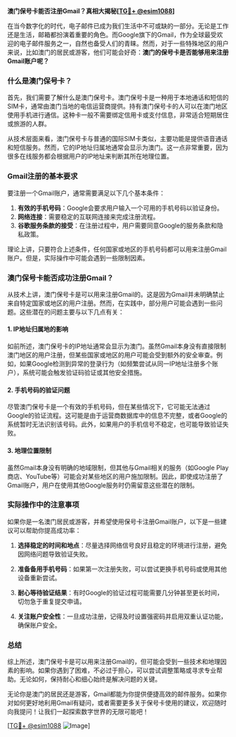 **澳门保号卡能否注册Gmail？真相大揭秘[[TG💪+ @esim1088](https://t.me/s/esim1088)]**

在当今数字化的时代，电子邮件已成为我们生活中不可或缺的一部分。无论是工作还是生活，邮箱都扮演着重要的角色。而Google旗下的Gmail，作为全球最受欢迎的电子邮件服务之一，自然也备受人们的青睐。然而，对于一些特殊地区的用户来说，比如澳门的居民或游客，他们可能会好奇：**澳门的保号卡是否能够用来注册Gmail账户呢？**

### 什么是澳门保号卡？

首先，我们需要了解什么是澳门保号卡。澳门保号卡是一种用于本地通话和短信的SIM卡，通常由澳门当地的电信运营商提供。持有澳门保号卡的人可以在澳门地区使用手机进行通信。这种卡一般不需要绑定信用卡或支付信息，非常适合短期居住或旅游的人群。

从技术层面来看，澳门保号卡与普通的国际SIM卡类似，主要功能是提供语音通话和短信服务。然而，它的IP地址归属地通常会显示为澳门。这一点非常重要，因为很多在线服务都会根据用户的IP地址来判断其所在地理位置。

### Gmail注册的基本要求

要注册一个Gmail账户，通常需要满足以下几个基本条件：

1. **有效的手机号码**：Google会要求用户输入一个可用的手机号码以验证身份。
2. **网络连接**：需要稳定的互联网连接来完成注册流程。
3. **谷歌服务条款的接受**：在注册过程中，用户需要同意Google的服务条款和隐私政策。

理论上讲，只要符合上述条件，任何国家或地区的手机号码都可以用来注册Gmail账户。但是，实际操作中可能会遇到一些限制因素。

### 澳门保号卡能否成功注册Gmail？

从技术上讲，澳门保号卡是可以用来注册Gmail的。这是因为Gmail并未明确禁止来自特定国家或地区的用户注册。然而，在实践中，部分用户可能会遇到一些问题。这些潜在的问题主要与以下几点有关：

#### 1. IP地址归属地的影响

如前所述，澳门保号卡的IP地址通常会显示为澳门。虽然Gmail本身没有直接限制澳门地区的用户注册，但某些国家或地区的用户可能会受到额外的安全审查。例如，如果Google检测到异常的登录行为（如频繁尝试从同一IP地址注册多个账户），系统可能会触发验证码验证或其他安全措施。

#### 2. 手机号码的验证问题

尽管澳门保号卡是一个有效的手机号码，但在某些情况下，它可能无法通过Google的验证流程。这可能是由于运营商数据库中的信息不完整，或者Google的系统暂时无法识别该号码。此外，如果用户的手机信号不稳定，也可能导致验证失败。

#### 3. 地理位置限制

虽然Gmail本身没有明确的地域限制，但其他与Gmail相关的服务（如Google Play商店、YouTube等）可能会对某些地区的用户施加限制。因此，即使成功注册了Gmail账户，用户在使用其他Google服务时仍需留意这些潜在的限制。

### 实际操作中的注意事项

如果你是一名澳门居民或游客，并希望使用保号卡注册Gmail账户，以下是一些建议可以帮助你提高成功率：

1. **选择稳定的时间和地点**：尽量选择网络信号良好且稳定的环境进行注册，避免因网络问题导致验证失败。
   
2. **准备备用手机号码**：如果第一次注册失败，可以尝试更换手机号码或使用其他设备重新尝试。

3. **耐心等待验证结果**：有时Google的验证过程可能需要几分钟甚至更长时间，切勿急于重复提交申请。

4. **关注账户安全性**：一旦成功注册，记得及时设置强密码并启用双重认证功能，确保账户安全。

### 总结

综上所述，澳门保号卡是可以用来注册Gmail的，但可能会受到一些技术和地理因素的影响。如果你遇到了困难，不必过于担心，可以尝试调整策略或寻求专业帮助。无论如何，保持耐心和细心始终是解决问题的关键。

无论你是澳门的居民还是游客，Gmail都能为你提供便捷高效的邮件服务。如果你对如何更好地利用Gmail有疑问，或者需要更多关于保号卡使用的建议，欢迎随时向我提问！让我们一起探索数字世界的无限可能吧！

[[TG💪+ @esim1088](https://t.me/s/esim1088) ![Image](https://i.postimg.cc/4NQfJmqS/Snipaste-2025-05-13-00-14-12.png)]